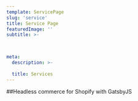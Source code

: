 ```yaml
---
template: ServicePage
slug: 'service'
title: Service Page
featuredImage: ''
subtitle: >-
  


meta:
  description: >-
    
  title: Services
---
```



##Headless commerce for Shopify with GatsbyJS

